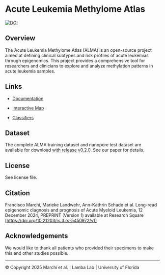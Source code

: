 # Acute Leukemia Methylome Atlas

[![DOI](https://zenodo.org/badge/DOI/10.5281/zenodo.15653263.svg)](https://doi.org/10.5281/zenodo.15653263)

## Overview

The Acute Leukemia Methylome Atlas (ALMA) is an open-source project aimed at defining clinical subtypes and risk profiles of acute leukemias through epigenomics. This project provides a comprehensive tool for researchers and clinicians to explore and analyze methylation patterns in acute leukemia samples.


## Links

- [Documentation](https://f-marchi.github.io/ALMA/)

- [Interactive Map](https://f-marchi.github.io/UF-LambaLab-ALMA-app/)

- [Classifiers](https://github.com/f-marchi/ALMA-classifier)

## Dataset

The complete ALMA training dataset and nanopore test dataset are available for download [with release v0.2.0](https://github.com/f-marchi/ALMA/releases/tag/v0.2.0). See our paper for details.

## License

See license file.

## Citation

Francisco Marchi, Marieke Landwehr, Ann-Kathrin Schade et al. Long-read epigenomic diagnosis and prognosis of Acute Myeloid Leukemia, 12 December 2024, PREPRINT (Version 1) available at Research Square [https://doi.org/10.21203/rs.3.rs-5450972/v1]

## Acknowledgements

We would like to thank all patients who provided their specimens to make this and other studies possible.

---

© Copyright 2025 Marchi et al. | Lamba Lab | University of Florida